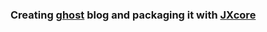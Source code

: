 ### Creating [ghost](https://github.com/tryghost/Ghost) blog and packaging it with [JXcore](https://github.com/jxcore/jxcore)
